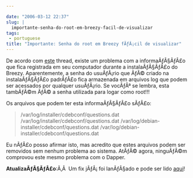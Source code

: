 ```yaml
---

date: "2006-03-12 22:37"
slug: |
  importante-senha-do-root-em-breezy-facil-de-visualizar
tags:
 - portuguese
title: "Importante: Senha do root em Breezy fÃƒÂ¡cil de visualizar"
---
```


De acordo com
[este](http://www.ubuntuforums.org/showthread.php?t=143334) thread,
existe um problema com a informaÃƒÂ§ÃƒÂ£o que fica registrada em seu
computador durante a instalaÃƒÂ§ÃƒÂ£o do Breezy. Aparentemente, a senha
do usuÃƒÂ¡rio que ÃƒÂ© criado na instalaÃƒÂ§ÃƒÂ£o padrÃƒÂ£o fica
armazenada em arquivos log que podem ser acessados por qualquer
usuÃƒÂ¡rio. Se vocÃƒÂª se lembra, esta tambÃƒÂ©m ÃƒÂ© a senha utilizada
para logar como root!!!

Os arquivos que podem ter esta informaÃƒÂ§ÃƒÂ£o sÃƒÂ£o:

> /var/log/installer/cdebconf/questions.dat
> /var/log/installer/cdebconf/questions.dat
> /var/log/debian-installer/cdebconf/questions.dat
> /var/log/debian-installer/cdebconf/questions.dat

Eu nÃƒÂ£o posso afirmar isto, mas acredito que estes arquivos podem ser
removidos sem nenhum problema ao sistema. AtÃƒÂ© agora, ninguÃƒÂ©m
comprovou este mesmo problema com o Dapper.

**AtualizaÃƒÂ§ÃƒÂ£o**:Ã‚Â  Um fix jÃƒÂ¡ foi lanÃƒÂ§ado e pode ser lido
[aqui](http://www.ubuntu.com/usn/usn-262-1)!
